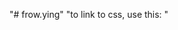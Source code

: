 "# frow.ying" 
"to link to css, use this:  <link rel="stylesheet" type="text/css" href="https://cdn.rawgit.com/YingChen88/frow.ying/master/frow.ying.css">" 
